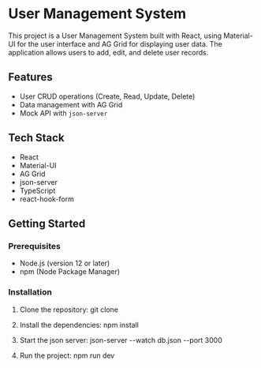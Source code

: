 # User Management System

This project is a User Management System built with React, using Material-UI for the user interface and AG Grid for displaying user data. The application allows users to add, edit, and delete user records.

## Features

- User CRUD operations (Create, Read, Update, Delete)
- Data management with AG Grid
- Mock API with `json-server`

## Tech Stack

- React
- Material-UI
- AG Grid
- json-server
- TypeScript
- react-hook-form

## Getting Started

### Prerequisites

- Node.js (version 12 or later)
- npm (Node Package Manager)

### Installation

1. Clone the repository:
   git clone <repository-url>

2. Install the dependencies:
   npm install

3. Start the json server:
   json-server --watch db.json --port 3000

4. Run the project:
   npm run dev

